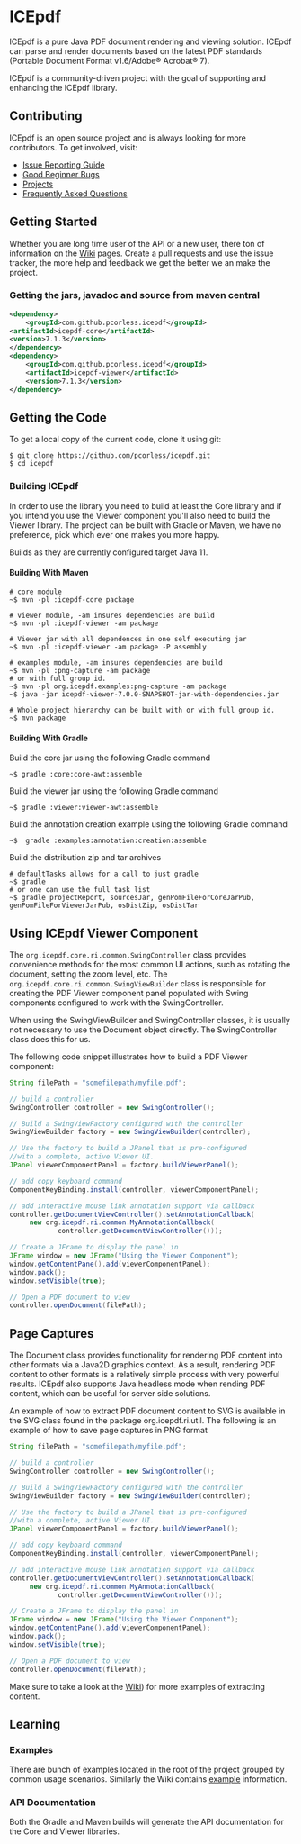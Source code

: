 # ICEpdf

ICEpdf is a pure Java PDF document rendering and viewing solution. ICEpdf can parse and render documents based on the 
latest PDF standards (Portable Document Format v1.6/Adobe® Acrobat® 7).

ICEpdf is a community-driven project with the goal of supporting and enhancing the ICEpdf library.  

## Contributing
ICEpdf is an open source project and is always looking for more contributors.  To get involved, visit:

 - [Issue Reporting Guide](https://github.com/pcorless/icepdf/wiki/Issue-Reporting-Guide)
 - [Good Beginner Bugs](https://github.com/pcorless/icepdf/issues?q=is%3Aopen+is%3Aissue+label%3A%22good+first+issue%22)
 - [Projects](https://github.com/pcorless/icepdf/projects)
 - [Frequently Asked Questions](https://github.com/pcorless/icepdf/wiki/Frequently-Asked-Questions)
   <!-- Code Contribution Guide --> 
 ## Getting Started
 Whether you are long time user of the API or a new user, there ton of information on the 
 [Wiki](https://github.com/pcorless/icepdf/wiki) pages.  Create a pull requests and use the issue tracker, the more 
 help and feedback we get the better we an make the project. 
 
 ### Getting the jars, javadoc and source from maven central 
 ```xml
 <dependency>
     <groupId>com.github.pcorless.icepdf</groupId>
 <artifactId>icepdf-core</artifactId>
 <version>7.1.3</version>
</dependency>
 <dependency>
     <groupId>com.github.pcorless.icepdf</groupId>
     <artifactId>icepdf-viewer</artifactId>
     <version>7.1.3</version>
 </dependency>
 ```
 
 ## Getting the Code
 To get a local copy of the current code, clone it using git:
 ```
$ git clone https://github.com/pcorless/icepdf.git
$ cd icepdf
```
 
 ### Building ICEpdf
 In order to use the library you need to build at least the Core library and if you intend you use the Viewer
 component you'll also need to build the Viewer library.  The project can be built with Gradle or Maven, we have 
 no preference,  pick which ever one makes you more happy. 
 
 Builds as they are currently configured target Java 11.

#### Building With Maven
```
# core module
~$ mvn -pl :icepdf-core package

# viewer module, -am insures dependencies are build 
~$ mvn -pl :icepdf-viewer -am package

# Viewer jar with all dependences in one self executing jar
~$ mvn -pl :icepdf-viewer -am package -P assembly 

# examples module, -am insures dependencies are build 
~$ mvn -pl :png-capture -am package
# or with full group id. 
~$ mvn -pl org.icepdf.examples:png-capture -am package
~$ java -jar icepdf-viewer-7.0.0-SNAPSHOT-jar-with-dependencies.jar

# Whole project hierarchy can be built with or with full group id. 
~$ mvn package

 ```
#### Building With Gradle

Build the core jar using the following Gradle command

```~$ gradle :core:core-awt:assemble ```

Build the viewer jar using the following Gradle command

```~$ gradle :viewer:viewer-awt:assemble``` 

Build the annotation creation example using the following Gradle command

```~$  gradle :examples:annotation:creation:assemble```

Build the distribution zip and tar archives

```
# defaultTasks allows for a call to just gradle 
~$ gradle
# or one can use the full task list 
~$ gradle projectReport, sourcesJar, genPomFileForCoreJarPub, genPomFileForViewerJarPub, osDistZip, osDistTar
```

 ## Using ICEpdf Viewer Component
 The `org.icepdf.core.ri.common.SwingController` class provides convenience methods for the most common UI actions, 
 such as rotating the document, setting the zoom level, etc. The `org.icepdf.core.ri.common.SwingViewBuilder` class is 
 responsible for creating the PDF Viewer component panel populated with Swing components configured to work with the 
 SwingController.
 
 When using the SwingViewBuilder and SwingController classes, it is usually not necessary to use the Document object 
 directly. The SwingController class does this for us.
 
 The following code snippet illustrates how to build a PDF Viewer component:
 ```java
String filePath = "somefilepath/myfile.pdf";

// build a controller
SwingController controller = new SwingController();

// Build a SwingViewFactory configured with the controller
SwingViewBuilder factory = new SwingViewBuilder(controller);

// Use the factory to build a JPanel that is pre-configured
//with a complete, active Viewer UI.
JPanel viewerComponentPanel = factory.buildViewerPanel();

// add copy keyboard command
ComponentKeyBinding.install(controller, viewerComponentPanel);

// add interactive mouse link annotation support via callback
controller.getDocumentViewController().setAnnotationCallback(
      new org.icepdf.ri.common.MyAnnotationCallback(
             controller.getDocumentViewController()));

// Create a JFrame to display the panel in
JFrame window = new JFrame("Using the Viewer Component");
window.getContentPane().add(viewerComponentPanel);
window.pack();
window.setVisible(true);

// Open a PDF document to view
controller.openDocument(filePath);
```
 ## Page Captures
 
 The Document class provides functionality for rendering PDF content into other formats via a Java2D graphics context.
 As a result, rendering PDF content to other formats is a relatively simple process with very powerful results. ICEpdf 
 also supports Java headless mode when rending PDF content, which can be useful for server side solutions.
 
 An example of how to extract PDF document content to SVG is available in the SVG class found in the package 
 org.icepdf.ri.util. The following is an example of how to save page captures in PNG format
 
 ```java
String filePath = "somefilepath/myfile.pdf";

// build a controller
SwingController controller = new SwingController();

// Build a SwingViewFactory configured with the controller
SwingViewBuilder factory = new SwingViewBuilder(controller);

// Use the factory to build a JPanel that is pre-configured
//with a complete, active Viewer UI.
JPanel viewerComponentPanel = factory.buildViewerPanel();

// add copy keyboard command
ComponentKeyBinding.install(controller, viewerComponentPanel);

// add interactive mouse link annotation support via callback
controller.getDocumentViewController().setAnnotationCallback(
      new org.icepdf.ri.common.MyAnnotationCallback(
             controller.getDocumentViewController()));

// Create a JFrame to display the panel in
JFrame window = new JFrame("Using the Viewer Component");
window.getContentPane().add(viewerComponentPanel);
window.pack();
window.setVisible(true);

// Open a PDF document to view
controller.openDocument(filePath);
```
 
 Make sure to take a look at the [Wiki](https://github.com/pcorless/icepdf/wiki/Usage-Examples)) for more examples of extracting content.  
 
 ## Learning
  
 ### Examples

There are bunch of examples located in the root of the project grouped by common usage scenarios.  Similarly the 
Wiki contains [example](https://github.com/pcorless/icepdf/wiki/Usage-Examples) information. 

 ### API Documentation
 
 Both the Gradle and Maven builds will generate the API documentation for the Core and Viewer libraries. 
 
